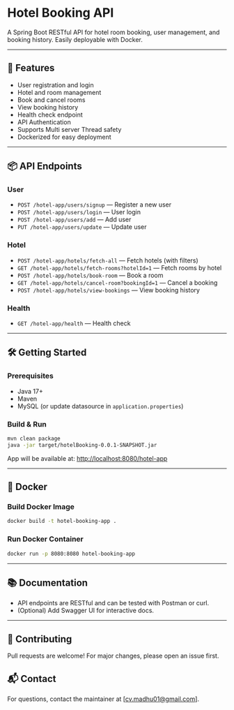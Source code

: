# Hotel Booking API

A Spring Boot RESTful API for hotel room booking, user management, and booking history. Easily deployable with Docker.

---

## 🚀 Features
- User registration and login
- Hotel and room management
- Book and cancel rooms
- View booking history
- Health check endpoint
- API Authentication
- Supports Multi server Thread safety
- Dockerized for easy deployment

---

## 📦 API Endpoints

### User
- `POST /hotel-app/users/signup` — Register a new user
- `POST /hotel-app/users/login` — User login
- `POST /hotel-app/users/add` — Add user
- `PUT /hotel-app/users/update` — Update user

### Hotel
- `POST /hotel-app/hotels/fetch-all` — Fetch hotels (with filters)
- `GET /hotel-app/hotels/fetch-rooms?hotelId=1` — Fetch rooms by hotel
- `POST /hotel-app/hotels/book-room` — Book a room
- `GET /hotel-app/hotels/cancel-room?bookingId=1` — Cancel a booking
- `POST /hotel-app/hotels/view-bookings` — View booking history

### Health
- `GET /hotel-app/health` — Health check

---

## 🛠️ Getting Started

### Prerequisites
- Java 17+
- Maven
- MySQL (or update datasource in `application.properties`)

### Build & Run
```sh
mvn clean package
java -jar target/hotelBooking-0.0.1-SNAPSHOT.jar
```

App will be available at: [http://localhost:8080/hotel-app](http://localhost:8080/hotel-app)

---

## 🐳 Docker

### Build Docker Image
```sh
docker build -t hotel-booking-app .
```

### Run Docker Container
```sh
docker run -p 8080:8080 hotel-booking-app
```

---

## 📚 Documentation
- API endpoints are RESTful and can be tested with Postman or curl.
- (Optional) Add Swagger UI for interactive docs.

---

## 🤝 Contributing
Pull requests are welcome! For major changes, please open an issue first.


## 📬 Contact
For questions, contact the maintainer at [cv.madhu01@gmail.com]. 

